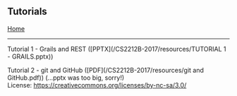 ## Tutorials

[Home](README.md)

---

Tutorial 1 - Grails and REST ([PPTX](/CS2212B-2017/resources/TUTORIAL 1 - GRAILS.pptx))

Tutorial 2 - git and GitHub ([PDF](/CS2212B-2017/resources/git and GitHub.pdf)) (...pptx was too big, sorry!)  
License: https://creativecommons.org/licenses/by-nc-sa/3.0/
